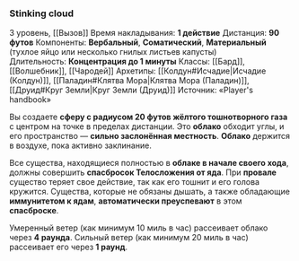 ### Stinking cloud
3 уровень, [[Вызов]]
Время накладывания: **1 действие**
Дистанция: **90 футов**
Компоненты: **Вербальный**, **Соматический**, **Материальный** (тухлое яйцо или несколько гнилых листьев капусты)
Длительность: **Концентрация до 1 минуты**
Классы: [[Бард]], [[Волшебник]], [[Чародей]]
Архетипы: [[Колдун#Исчадие|Исчадие (Колдун)]], [[Паладин#Клятва Мора|Клятва Мора (Паладин)]], [[Друид#Круг Земли|Круг Земли (Друид)]]
Источник: «Player's handbook»

Вы создаете **сферу с радиусом 20 футов жёлтого тошнотворного газа** с центром на точке в пределах дистанции. Это **облако** обходит углы, и его пространство — **сильно заслонённая местность**. **Облако** держится в воздухе, пока активно заклинание.

Все существа, находящиеся полностью в **облаке в начале своего хода**, должны совершить **спасбросок Телосложения от яда**. При **провале** существо теряет свое действие, так как его тошнит и его голова кружится. Существа, которые не обязаны дышать, а также обладающие **иммунитетом к ядам**, **автоматически преуспевают** в этом **спасброске**.

Умеренный ветер (как минимум 10 миль в час) рассеивает облако через **4 раунда**. Сильный ветер (как минимум 20 миль в час) рассеивает его через **1 раунд**.